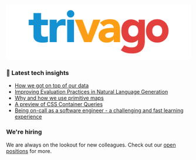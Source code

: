 ![trivago logo](/images/logo-trivago.png)

### 📝 Latest tech insights

<!-- BLOG-POST-LIST:START -->
- [How we got on top of our data](https://tech.trivago.com/post/2022-05-04-how-we-got-on-top-of-our-data/)
- [Improving Evaluation Practices in Natural Language Generation](https://tech.trivago.com/post/2022-03-31-improving-evaluation-practices-in-natural-language-generation/)
- [Why and how we use primitive maps](https://tech.trivago.com/post/2022-03-09-why-and-how-we-use-primitive-maps/)
- [A preview of CSS Container Queries](https://tech.trivago.com/post/2022-02-07-css-container-queries/)
- [Being on-call as a software engineer - a challenging and fast learning experience](https://tech.trivago.com/post/2022-01-12-engineeroncall/)
<!-- BLOG-POST-LIST:END -->

### We're hiring

We are always on the lookout for new colleagues.
Check out our [open positions](https://company.trivago.com/open-positions/?gh_src=5d4685202) for more.

<!--

**Here are some ideas to get you started:**

🙋‍♀️ A short introduction - what is your organization all about?
🌈 Contribution guidelines - how can the community get involved?
👩‍💻 Useful resources - where can the community find your docs? Is there anything else the community should know?
🍿 Fun facts - what does your team eat for breakfast?
🧙 Remember, you can do mighty things with the power of [Markdown](https://guides.github.com/features/mastering-markdown/)
-->
